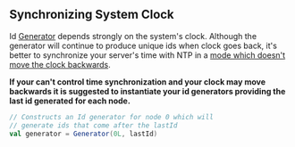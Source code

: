 Synchronizing System Clock
--------------------------

Id [Generator][1] depends strongly on the system's clock. Although the generator 
will continue to produce unique ids when clock goes back, it's better to 
synchronize your server's time with NTP in a  [mode which doesn't move the clock 
backwards][2].

**If your can't control time synchronization and your clock may move 
backwards it is suggested to instantiate your id generators providing the 
last id generated for each node.**

```scala
// Constructs an Id generator for node 0 which will 
// generate ids that come after the lastId
val generator = Generator(0L, lastId)
```

[1]: api/latest/gr/jkl/uid/Generator.html "gr.jkl.uid.Generator"
[2]: http://wiki.dovecot.org/TimeMovedBackwards#Time_synchronization "Time Synchronization"
